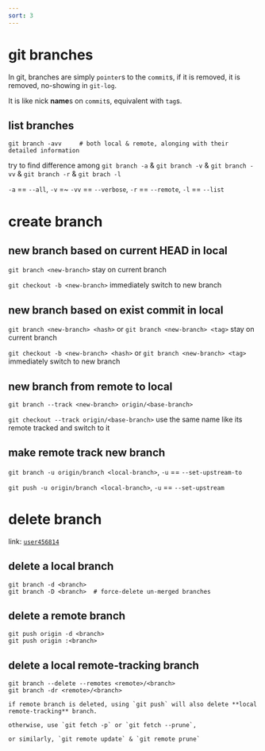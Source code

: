 ```yaml
---
sort: 3
---
```


# git branches

In git, branches are simply `pointer`s to the `commit`s, if it is removed, it is removed, no-showing in `git-log`.

It is like nick **name**s on `commit`s, equivalent with `tag`s.


## list branches

```
git branch -avv     # both local & remote, alonging with their detailed information
```

try to find difference among `git branch -a` & `git branch -v` & `git branch -vv` & `git branch -r` & `git brach -l`

`-a` == `--all`, `-v` =~ `-vv` == `--verbose`, `-r` == `--remote`, `-l` == `--list`


# create branch

## new branch based on current HEAD in local

`git branch <new-branch>` stay on current branch

`git checkout -b <new-branch>` immediately switch to new branch


## new branch based on exist commit in local

`git branch <new-branch> <hash>` or `git branch <new-branch> <tag>` stay on current branch

`git checkout -b <new-branch> <hash>` or `git branch <new-branch> <tag>` immediately switch to new branch


## new branch from remote to local

`git branch --track <new-branch> origin/<base-branch>`

`git checkout --track origin/<base-branch>` use the same name like its remote tracked and switch to it


## make remote track new branch

`git branch -u origin/branch <local-branch>`, `-u` == `--set-upstream-to`

`git push -u origin/branch <local-branch>`, `-u` == `--set-upstream`




# delete branch

link: [`user456814`](https://stackoverflow.com/questions/2003505/how-do-i-delete-a-git-branch-locally-and-remotely)


## delete a local branch

```
git branch -d <branch>
git branch -D <branch>  # force-delete un-merged branches
```

## delete a remote branch

```
git push origin -d <branch>
git push origin :<branch>
```

## delete a local remote-tracking branch

```
git branch --delete --remotes <remote>/<branch>
git branch -dr <remote>/<branch>
```


```note
if remote branch is deleted, using `git push` will also delete **local remote-tracking** branch.

otherwise, use `git fetch -p` or `git fetch --prune`,

or similarly, `git remote update` & `git remote prune`
```



